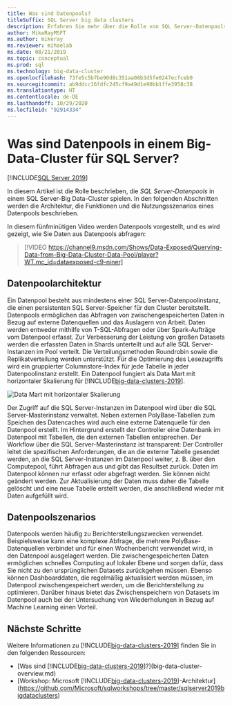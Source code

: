 ```yaml
---
title: Was sind Datenpools?
titleSuffix: SQL Server big data clusters
description: Erfahren Sie mehr über die Rolle von SQL Server-Datenpools in einem Big Data-Cluster in SQL Server sowie über die Architektur und die Funktionalität eines SQL-Datenpools.
author: MikeRayMSFT
ms.author: mikeray
ms.reviewer: mihaelab
ms.date: 08/21/2019
ms.topic: conceptual
ms.prod: sql
ms.technology: big-data-cluster
ms.openlocfilehash: 73fe5c5b7be90d8c351aa08b3d5fe0247ecfceb0
ms.sourcegitcommit: ab9ddcc16fdfc245cf9a49d1e90bb1ffe3958c38
ms.translationtype: HT
ms.contentlocale: de-DE
ms.lasthandoff: 10/29/2020
ms.locfileid: "92914334"
---
```

# <a name="what-are-data-pools-in-a-sql-server-big-data-cluster"></a>Was sind Datenpools in einem Big-Data-Cluster für SQL Server?

[!INCLUDE[SQL Server 2019](../includes/applies-to-version/sqlserver2019.md)]

In diesem Artikel ist die Rolle beschrieben, die *SQL Server-Datenpools* in einem SQL Server-Big Data-Cluster spielen. In den folgenden Abschnitten werden die Architektur, die Funktionen und die Nutzungsszenarios eines Datenpools beschrieben.

In diesem fünfminütigen Video werden Datenpools vorgestellt, und es wird gezeigt, wie Sie Daten aus Datenpools abfragen:

> [!VIDEO https://channel9.msdn.com/Shows/Data-Exposed/Querying-Data-from-Big-Data-Cluster-Data-Pool/player?WT.mc_id=dataexposed-c9-niner]

## <a name="data-pool-architecture"></a>Datenpoolarchitektur

Ein Datenpool besteht aus mindestens einer SQL Server-Datenpoolinstanz, die einen persistenten SQL Server-Speicher für den Cluster bereitstellt. Datenpools ermöglichen das Abfragen von zwischengespeicherten Daten in Bezug auf externe Datenquellen und das Auslagern von Arbeit. Daten werden entweder mithilfe von T-SQL-Abfragen oder über Spark-Aufträge vom Datenpool erfasst. Zur Verbesserung der Leistung von großen Datasets werden die erfassten Daten in Shards unterteilt und auf alle SQL Server-Instanzen im Pool verteilt. Die Verteilungsmethoden Roundrobin sowie die Replikatverteilung werden unterstützt. Für die Optimierung des Lesezugriffs wird ein gruppierter Columnstore-Index für jede Tabelle in jeder Datenpoolinstanz erstellt. Ein Datenpool fungiert als Data Mart mit horizontaler Skalierung für [!INCLUDE[big-data-clusters-2019](../includes/ssbigdataclusters-ss-nover.md)].

![Data Mart mit horizontaler Skalierung](media/concept-data-pool/data-virtualization-improvements.png)

Der Zugriff auf die SQL Server-Instanzen im Datenpool wird über die SQL Server-Masterinstanz verwaltet. Neben externen PolyBase-Tabellen zum Speichen des Datencaches wird auch eine externe Datenquelle für den Datenpool erstellt. Im Hintergrund erstellt der Controller eine Datenbank im Datenpool mit Tabellen, die den externen Tabellen entsprechen. Der Workflow über die SQL Server-Masterinstanz ist transparent: Der Controller leitet die spezifischen Anforderungen, die an die externe Tabelle gesendet werden, an die SQL Server-Instanzen im Datenpool weiter, z. B. über den Computepool, führt Abfragen aus und gibt das Resultset zurück. Daten im Datenpool können nur erfasst oder abgefragt werden. Sie können nicht geändert werden. Zur Aktualisierung der Daten muss daher die Tabelle gelöscht und eine neue Tabelle erstellt werden, die anschließend wieder mit Daten aufgefüllt wird.

## <a name="data-pool-scenarios"></a>Datenpoolszenarios

 Datenpools werden häufig zu Berichterstellungszwecken verwendet. Beispielsweise kann eine komplexe Abfrage, die mehrere PolyBase-Datenquellen verbindet und für einen Wochenbericht verwendet wird, in den Datenpool ausgelagert werden. Die zwischengespeicherten Daten ermöglichen schnelles Computing auf lokaler Ebene und sorgen dafür, dass Sie nicht zu den ursprünglichen Datasets zurückgehen müssen. Ebenso können Dashboarddaten, die regelmäßig aktualisiert werden müssen, im Datenpool zwischengespeichert werden, um die Berichterstellung zu optimieren. Darüber hinaus bietet das Zwischenspeichern von Datasets im Datenpool auch bei der Untersuchung von Wiederholungen in Bezug auf Machine Learning einen Vorteil.

## <a name="next-steps"></a>Nächste Schritte

Weitere Informationen zu [!INCLUDE[big-data-clusters-2019](../includes/ssbigdataclusters-ss-nover.md)] finden Sie in den folgenden Ressourcen:

- [Was sind [!INCLUDE[big-data-clusters-2019](../includes/ssbigdataclusters-ver15.md)]?](big-data-cluster-overview.md)
- [Workshop: Microsoft [!INCLUDE[big-data-clusters-2019](../includes/ssbigdataclusters-ss-nover.md)]-Architektur](https://github.com/Microsoft/sqlworkshops/tree/master/sqlserver2019bigdataclusters)

